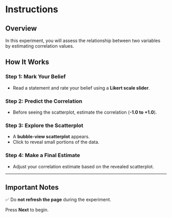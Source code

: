 # Instructions

## Overview

In this experiment, you will assess the relationship between two variables by estimating correlation values.  


## How It Works

### Step 1: **Mark Your Belief**  
   - Read a statement and rate your belief using a **Likert scale slider**.  

### Step 2: **Predict the Correlation**  
   - Before seeing the scatterplot, estimate the correlation (**-1.0 to +1.0**).  

### Step 3: **Explore the Scatterplot**  
   - A **bubble-view scatterplot** appears.  
   - Click to reveal small portions of the data.  

### Step 4: **Make a Final Estimate**  
   - Adjust your correlation estimate based on the revealed scatterplot.  

---

## Important Notes
✅ Do **not refresh the page** during the experiment.

Press **Next** to begin.
